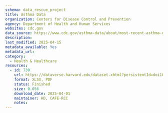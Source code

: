 ```yaml
---
schema: data_rescue_project 
title: Asthma Data
organization: Centers for Disease Control and Prevention
agency: Department of Health and Human Services
websites: cdc.gov
data_source: https://www.cdc.gov/asthma-data/about/most-recent-asthma-data.html
description: 
last_modified: 2025-04-15
metadata_available: Yes
metadata_url: 
category:
  - Health & Healthcare 
resources:
  - id: 730
    url: https://dataverse.harvard.edu/dataset.xhtml?persistentId=doi10.7910/DVN/U7WVNO
    format: XLSX, PDF
    status: Finished
    size: 0.056
    download_date: 2025-04-01
    maintainer: HD, CAFE-RCC
    notes: 
---
```

